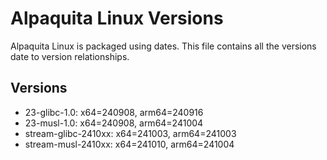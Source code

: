 # Alpaquita Linux Versions

Alpaquita Linux is packaged using dates. This file contains all the versions date to version relationships.

## Versions

- 23-glibc-1.0: x64=240908, arm64=240916
- 23-musl-1.0: x64=240908, arm64=241004
- stream-glibc-2410xx: x64=241003, arm64=241003
- stream-musl-2410xx: x64=241010, arm64=241004